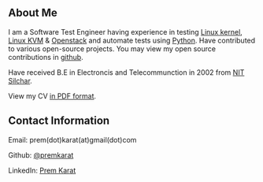 ## About Me 

I am a Software Test Engineer having experience in testing [Linux kernel](https://www.kernel.org/), [Linux KVM](https://www.linux-kvm.org/page/Main_Page) & [Openstack](https://www.openstack.org/) and automate tests using [Python](https://www.python.org/). Have contributed to various open-source projects. You may view my open source contributions in [github](https://github.com/premkarat).

Have received B.E in Electroncis and Telecommunction in 2002 from [NIT Silchar](http://www.nits.ac.in/).

View my CV [in PDF format](cv.pdf).

## Contact Information

Email: prem(dot)karat(at)gmail(dot)com

Github: [@premkarat](https://github.com/premkarat)

LinkedIn: [Prem Karat](https://www.linkedin.com/in/prem-karat-82775a25/)
